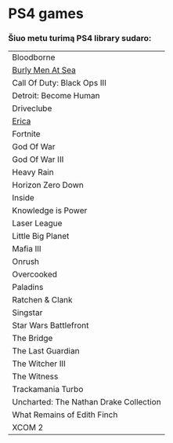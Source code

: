 # PS4 games

### Šiuo metu turimą PS4 library sudaro:

|  |
| :--- |
| Bloodborne |
| [Burly Men At Sea](burly-men-at-sea.md) |
| Call Of Duty: Black Ops III |
| Detroit: Become Human |
| Driveclube |
| [Erica](erica.md) |
| Fortnite |
| God Of War |
| God Of War III |
| Heavy Rain |
| Horizon Zero Down |
| Inside |
| Knowledge is Power |
| Laser League |
| Little Big Planet |
| Mafia III |
| Onrush |
| Overcooked |
| Paladins |
| Ratchen & Clank |
| Singstar |
| Star Wars Battlefront |
| The Bridge |
| The Last Guardian |
| The Witcher III |
| The Witness |
| Trackamania Turbo |
| Uncharted: The Nathan Drake Collection |
| What Remains of Edith Finch |
| XCOM 2 |

